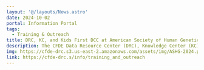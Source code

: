 ```yaml
---
layout: '@/layouts/News.astro'
date: 2024-10-02
portal: Information Portal
tags:
  - Training & Outreach
title: DRC, KC, and Kids First DCC at American Society of Human Genetics 
description: The CFDE Data Resource Center (DRC), Knowledge Center (KC), and Kids First DCC participate in the American Society of Human Genetics in Denver, representing the CFDE community.
img: https://cfde-drc.s3.us-east-2.amazonaws.com/assets/img/ASHG-2024.png
link: https://cfde-drc.s/info/training_and_outreach
---
```

